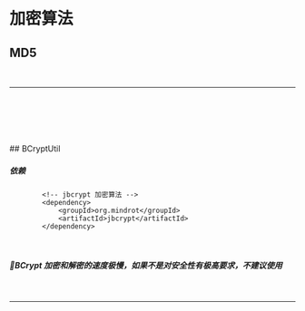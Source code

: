 # 加密算法

## MD5

<br>

----

<div STYLE="page-break-after: always;">
    <br>
	<br>
	<br>
	<br>
	<br>
</div>
## BCryptUtil

##### 依赖

```
        <!-- jbcrypt 加密算法 -->
        <dependency>
            <groupId>org.mindrot</groupId>
            <artifactId>jbcrypt</artifactId>
        </dependency>
```

<br>

##### 📌BCrypt 加密和解密的速度极慢，如果不是对安全性有极高要求，不建议使用

<br>

---

<div STYLE="page-break-after: always;">
    <br>
	<br>
	<br>
	<br>
	<br>
</div>

